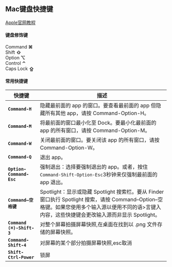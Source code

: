 ## Mac键盘快捷键
[Apple官网教程](https://support.apple.com/zh-cn/ht201236)  

#### 键盘修饰键
Command   **⌘**  
Shift   **⇧**    
Option   **⌥**   
Control   **⌃**    
Caps Lock   **⇪**    

#### 常用快捷键
快捷键        |  描述
------------ | ---------------------
**`Command-H`**   | 隐藏最前面的 app 的窗口。要查看最前面的 app 但隐藏所有其他 app，请按 Command-Option-H。  
**`Command-M`**   | 将最前面的窗口最小化至 Dock。要最小化最前面的 app 的所有窗口，请按 Command-Option-M。
**`Command-W`**   | 关闭最前面的窗口。要关闭该 app 的所有窗口，请按 Command-Option-W。
**`Command-Q`**   | 退出 app。
**`Option-Command-Esc`**   | 强制退出：选择要强制退出的 app。或者，按住 `Command-Shift-Option-Esc`3秒钟来仅强制最前面的 app 退出。
**`Command–空格键`**    | Spotlight：显示或隐藏 Spotlight 搜索栏。要从 Finder 窗口执行 Spotlight 搜索，请按 Command–Option–空格键。如果您使用多个输入源以便用不同的语>言键入内容，这些快捷键会更改输入源而非显示 Spotlight。
**`Command (⌘)-Shift-3`**     | 对整个屏幕拍摄屏幕快照,在桌面在找到以 .png 文件存储的屏幕快照。
**`Command-Shift-4`**        | 对屏幕的某个部分拍摄屏幕快照,esc取消
**`Shift-Ctrl-Power`** | 锁屏